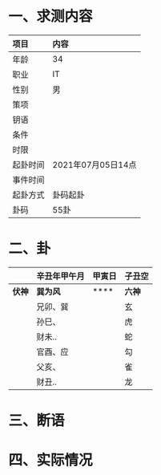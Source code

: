 # 一、求测内容
|项目|内容|
|:-|:-|
|年龄|34|
|职业|IT|
|性别|男|
|策项||
|钥语||
|条件||
|时限||
|起卦时间|2021年07月05日14点|
|事件时间||
|起卦方式|卦码起卦|
|卦码|55卦|

# 二、卦
||辛丑年甲午月|甲寅日|子丑空|
|:-|:-|:-|:-|
|**伏神**|**巽为风**|****|**六神**|
||兄卯、巽||玄|
||孙巳、||虎|
||财未..||蛇|
||官酉、应||勾|
||父亥、||雀|
||财丑..||龙|


# 三、断语

# 四、实际情况